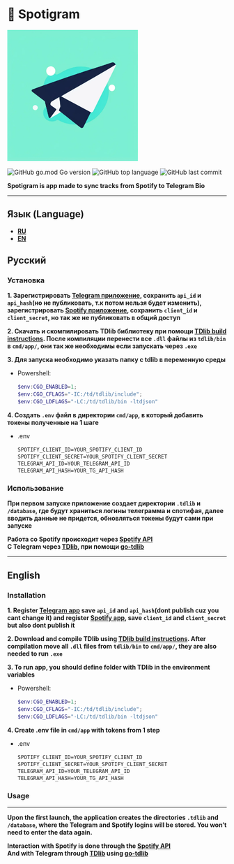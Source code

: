 # :musical_note: Spotigram

<img src="spotigram.png" alt="logo" width="300" height="300">


![GitHub go.mod Go version](https://img.shields.io/github/go-mod/go-version/arseniizyk/Spotigram)
![GitHub top language](https://img.shields.io/github/languages/top/arseniizyk/Spotigram)
![GitHub last commit](https://img.shields.io/github/last-commit/arseniizyk/Spotigram)

**Spotigram is app made to sync tracks from Spotify to Telegram Bio**
___

## Язык (Language)
  - **[RU](#ru)**
  - **[EN](#en)**


## <span id="ru">Русский</span>

### Установка

**1. Зарегистрировать [Telegram приложение](https://my.telegram.org/auth?to=apps), сохранить `api_id` и `api_hash`(но не публиковать, т.к потом нельзя будет изменить), зарегистрировать [Spotify приложение](https://developer.spotify.com/dashboard), сохранить `client_id` и `client_secret`, но так же не публиковать в общий доступ**

**2. Скачать и скомпилировать TDlib библиотеку при помощи [TDlib build instructions](https://tdlib.github.io/td/build.html). После компиляции перенести все `.dll` файлы из `tdlib/bin` в `cmd/app/`, они так же необходимы если запускать через `.exe`**

**3. Для запуска необходимо указать папку с tdlib в переменную среды**

  + Powershell:
    ```Powershell
    $env:CGO_ENABLED=1; 
    $env:CGO_CFLAGS="-IC:/td/tdlib/include"; 
    $env:CGO_LDFLAGS="-LC:/td/tdlib/bin -ltdjson"
    ```

**4. Создать `.env` файл в директории `cmd/app`, в который добавить токены полученные на 1 шаге**

+ .env
  ```env
  SPOTIFY_CLIENT_ID=YOUR_SPOTIFY_CLIENT_ID
  SPOTIFY_CLIENT_SECRET=YOUR_SPOTIFY_CLIENT_SECRET
  TELEGRAM_API_ID=YOUR_TELEGRAM_API_ID
  TELEGRAM_API_HASH=YOUR_TG_API_HASH
  ```

### Использование
**При первом запуске приложение создает директории `.tdlib` и `/database`, где будут храниться логины телеграмма и спотифая, далее вводить данные не придется, обновляться токены будут сами при запуске**

**Работа со Spotify происходит через [Spotify API](https://developer.spotify.com/documentation/web-api) <br>C Telegram через [TDlib](https://core.telegram.org/tdlib), при помощи [go-tdlib](https://github.com/zelenin/go-tdlib)**

___

## <span id="en">English</span>
### **Installation**

**1. Register [Telegram app](https://my.telegram.org/auth?to=apps) save `api_id` and `api_hash`(dont publish cuz you cant change it) and register [Spotify app](https://developer.spotify.com/dashboard), save `client_id` and `client_secret` but also dont publish it**

**2. Download and compile TDlib using [TDlib build instructions](https://tdlib.github.io/td/build.html). After compilation move all `.dll` files from `tdlib/bin` to `cmd/app/`, they are also needed to run `.exe`**

**3. To run app, you should define folder with TDlib in the environment variables**


  + Powershell:
    ```Powershell
    $env:CGO_ENABLED=1; 
    $env:CGO_CFLAGS="-IC:/td/tdlib/include"; 
    $env:CGO_LDFLAGS="-LC:/td/tdlib/bin -ltdjson"
    ```

**4. Create .env file in `cmd/app` with tokens from 1 step**

+ .env
  ```env
  SPOTIFY_CLIENT_ID=YOUR_SPOTIFY_CLIENT_ID
  SPOTIFY_CLIENT_SECRET=YOUR_SPOTIFY_CLIENT_SECRET
  TELEGRAM_API_ID=YOUR_TELEGRAM_API_ID
  TELEGRAM_API_HASH=YOUR_TG_API_HASH
  ```

### **Usage**
___
**Upon the first launch, the application creates the directories `.tdlib` and `/database`, where the Telegram and Spotify logins will be stored. You won’t need to enter the data again.**

**Interaction with Spotify is done through the [Spotify API](https://developer.spotify.com/documentation/web-api) <br>And with Telegram through [TDlib](https://core.telegram.org/tdlib) using [go-tdlib](https://github.com/zelenin/go-tdlib)**

